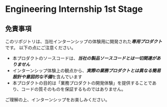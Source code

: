 # Engineering Internship 1st Stage

## 免責事項
このリポジトリは、当社インターンシップの体験用に開発された***専用プロダクト***です。
以下の点にご注意ください。

- 本プロダクトのソースコードは、***当社の製品ソースコードとは一切関連がありません***
- インターンシップ体験上の観点から、***実際の業務プロダクトとは異なる簡易設計や意図的な不備***を含んでいます
- 本プロダクトの目的は「業務プロダクトの開発体験」を提供することであり、コードの質そのものを保証するものではありません。

ご理解の上、インターンシップをお楽しみください。
